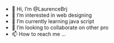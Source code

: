 - 👋 Hi, I’m @LaurenceBrj
- 👀 I’m interested in web designing
- 🌱 I’m currently learning java script
- 💞️ I’m looking to collaborate on other pro
- 📫 How to reach me ...

<!---
LaurenceBrj/LaurenceBrj is a ✨ special ✨ repository because its `README.md` (this file) appears on your GitHub profile.
You can click the Preview link to take a look at your changes.
--->
